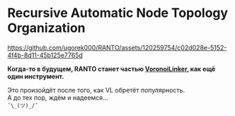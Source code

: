 # Recursive Automatic Node Topology Organization

https://github.com/ugorek000/RANTO/assets/120259754/c02d028e-5152-4f4b-8d11-45b125e7765d

**Когда-то в будущем, RANTO станет частью [VoronoiLinker](https://github.com/ugorek000/VoronoiLinker), как ещё один инструмент.** 

Это произойдёт после того, как VL обретёт популярность.  
А до тех пор, ждём и надеемся...  
`¯\_(ツ)_/¯`
